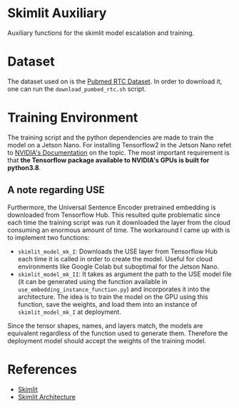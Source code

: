 # Skimlit Auxiliary
Auxiliary functions for the skimlit model escalation and training. 
# Dataset
The dataset used on is the [Pubmed RTC Dataset](https://arxiv.org/abs/1710.06071). In order to download it, one can run the ```download_pumbed_rtc.sh``` script.
# Training Environment 
The training script and the python dependencies are made to train the model on a Jetson Nano. For installing Tensorflow2 in the Jetson Nano refet to [NVIDIA's Documentation](https://docs.nvidia.com/deeplearning/frameworks/install-tf-jetson-platform/index.html) on the topic. 
The most important requirement is that **the Tensorflow package available to NVIDIA's GPUs is built for python3.8**. 
## A note regarding USE
Furthermore, the Universal Sentence Encoder pretrained embedding is downloaded from Tensorflow Hub. This resulted quite problematic since each time the training script was run it downloaded the layer from the cloud consuming an enormous amount of time. The workaround I came up with is to implement two functions:
- ```skimlit_model_mk_I```: Downloads the USE layer from Tensorflow Hub each time it is called in order to create the model. Useful for cloud environments like Google Colab but suboptimal for the Jetson Nano.
- ```skimlit_model_mk_II```: It takes as argument the path to the USE model file (it can be generated using the function available in ```use_embedding_instance_function.py```) and incorporates it into the architecture. The idea is to train the model on the GPU using this function, save the weights, and load them into an instance of ```skimlit_model_mk_I``` at deployment. 

Since the tensor shapes, names, and layers match, the models are equivalent regardless of the function used to generate them. Therefore the deployment model should accept the weights of the training model.

# References
- [Skimlit](https://arxiv.org/abs/1612.05251)
- [Skimlit Architecture](https://arxiv.org/abs/1710.06071)